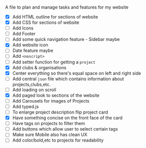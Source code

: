 A file to plan and manage tasks and features for my website

- [x] Add HTML outline for sections of website
- [x] Add CSS for sections of website
- [ ] Add Icons
- [ ] Add Footer
- [ ] Add some quick navigation feature - Sidebar maybe
- [x] Add website icon
- [ ] Date feature maybe 
- [ ] Add `<noscript>` 
- [ ] Add setter function for getting a `project`
- [x] Add clubs & organisations
- [x] Center everything so there's equal space on left and right side
- [ ] Add central `json` file which contains information about projects,clubs,etc.
- [ ] Add loading on scroll
- [x] Add paged look to sections of the website
- [ ] Add Carousels for images of Projects
- [ ] Add typed.js
- [ ] To enlarge project description flip project card
- [x] Have something concise on the front face of the card
- [ ] Have tags on projects to filter them
- [ ] Add buttons which allow user to select certain tags
- [ ] Make sure Mobile also has clean UX
- [ ] Add color/bold,etc to projects for readability
